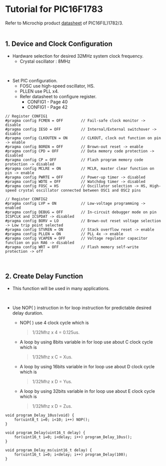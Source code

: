 # Tutorial for PIC16F1783

Refer to Microchip product [datasheet](https://www.microchip.com/en-us/product/pic16f1783) of PIC16F(L)1782/3.<br/>
<br/>

## 1.  Device and Clock Configuration

* Hardware selection for desired 32MHz system clock frequency.
    - Crystal oscillator : 8MHz
<br/>

* Set PIC configuration.
  - FOSC use high-speed oscillator, HS.
  - PLLEN use PLL x4.
  - Refer datasheet to configure register.
    - CONFIG1 - Page 40
    - CONFIG1 - Page 42

```
// Register CONFIG1
#pragma config FCMEN = OFF        // Fail-safe clock monitor -> disable
#pragma config IESO = OFF         // Internal/External switchover -> disable
#pragma config CLKOUTEN = ON      // CLKOUT, clock out function on pin -> enable
#pragma config BOREN = OFF        // Brown-out reset -> enable
#pragma config CPD = OFF          // Data memory code protection -> disabled
#pragma config CP = OFF           // Flash program memory code protection -> disabled
#pragma config MCLRE = ON         // MCLR, master clear function on pin -> enable
#pragma config PWRTE = OFF        // Power-up timer -> disabled
#pragma config WDTE = OFF         // Watchdog timer -> disabled
#pragma config FOSC = HS          // Oscillator selection -> HS, High-speed crystal oscillator connected between OSC1 and OSC2 pins

// Register CONFIG2
#pragma config LVP = ON           // Low-voltage programming -> enabled
#pragma config DEBUG = OFF        // In-circuit debugger mode on pin ICSPCLK and ICSPDAT -> disabled
#pragma config BORV = LO          // Brown-out reset voltage selection -> Low trip point selected
#pragma config STVREN = ON        // Stack overflow reset -> enable
#pragma config PLLEN = ON         // PLL 4x -> enable
#pragma config VCAPEN = OFF       // Voltage regulator capacitor function on pin RA6 -> disabled
#pragma config WRT = OFF          // Flash memory self-write protection -> off
```
<br/>

## 2.  Create Delay Function

* This function will be used in many applications.
<br/>

* Use NOP( ) instruction in for loop instruction for predictable desired delay duration.
    - NOP( ) use 4 clock cycle which is
      >1/32Mhz x 4 = 0.125us.
      
    - A loop by using 8bits variable in for loop use about C clock cycle which is
      >1/32Mhz x C = Xus.
      
    - A loop by using 16bits variable in for loop use about D clock cycle which is
      >1/32Mhz x D = Yus.
      
    - A loop by using 32bits variable in for loop use about E clock cycle which is
      >1/32Mhz x D = Zus.
      
```
void program_Delay_10us(void) {
    for(uint8_t i=0; i<10; i++) NOP();
}

void program_Delay(uint16_t delay) {
    for(uint16_t i=0; i<delay; i++) program_Delay_10us();
}

void program_Delay_ms(uint16_t delay) {
    for(uint16_t i=0; i<delay; i++) program_Delay(100);
}
```
<br/>

<br/>
